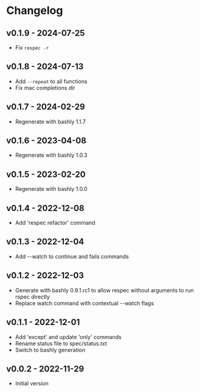 Changelog
========================================

v0.1.9 - 2024-07-25
----------------------------------------

- Fix `respec -r`


v0.1.8 - 2024-07-13
----------------------------------------

- Add `--repeat` to all functions
- Fix mac completions dir


v0.1.7 - 2024-02-29
----------------------------------------

- Regenerate with bashly 1.1.7


v0.1.6 - 2023-04-08
----------------------------------------

- Regenerate with bashly 1.0.3


v0.1.5 - 2023-02-20
----------------------------------------

- Regenerate with bashly 1.0.0


v0.1.4 - 2022-12-08
----------------------------------------

- Add 'respec refactor' command


v0.1.3 - 2022-12-04
----------------------------------------

- Add --watch to continue and fails commands


v0.1.2 - 2022-12-03
----------------------------------------

- Generate with bashly 0.9.1.rc1 to allow respec without arguments to run rspec directly
- Replace watch command with contextual --watch flags


v0.1.1 - 2022-12-01
----------------------------------------

- Add 'except' and update 'only' commands
- Rename status file to spec/status.txt
- Switch to bashly generation


v0.0.2 - 2022-11-29
----------------------------------------

- Initial version


